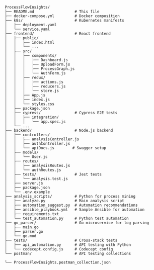 
    ProcessFlowInsights/
    ├── README.md                  # This file
    ├── docker-compose.yml         # Docker composition
    ├── k8s/                       # Kubernetes manifests
    │   ├── deployment.yaml
    │   └── service.yaml
    ├── frontend/                  # React frontend
    │   ├── public/
    │   │   ├── index.html
    │   │   └── ...
    │   ├── src/
    │   │   ├── components/
    │   │   │   ├── Dashboard.js
    │   │   │   ├── UploadForm.js
    │   │   │   ├── ProcessGraph.js
    │   │   │   └── AuthForm.js
    │   │   ├── redux/
    │   │   │   ├── actions.js
    │   │   │   ├── reducers.js
    │   │   │   └── store.js
    │   │   ├── App.js
    │   │   ├── index.js
    │   │   └── styles.css
    │   ├── package.json
    │   ├── cypress/               # Cypress E2E tests
    │   │   ├── integration/
    │   │   │   └── app.spec.js
    │   └── ...
    ├── backend/                   # Node.js backend
    │   ├── controllers/
    │   │   ├── analysisController.js
    │   │   ├── authController.js
    │   │   └── apiDocs.js        # Swagger setup
    │   ├── models/
    │   │   └── User.js
    │   ├── routes/
    │   │   ├── analysisRoutes.js
    │   │   └── authRoutes.js
    │   ├── tests/                 # Jest tests
    │   │   └── analysis.test.js
    │   ├── server.js
    │   ├── package.json
    │   └── .env.example
    ├── analysis_scripts/          # Python for process mining
    │   ├── analyze.py             # Main analysis script
    │   ├── automation_suggest.py  # Automation recommendations
    │   ├── ansible_playbook.yml   # Sample Ansible for automation
    │   ├── requirements.txt
    │   └── test_automation.py     # Python test automation
    ├── go_parser/                 # Go microservice for log parsing
    │   ├── main.go
    │   ├── parser.go
    │   └── go.mod
    ├── tests/                     # Cross-stack tests
    │   ├── api_automation.py      # API testing with Python
    │   └── codecept.config.js     # Codecept config
    └── postman/                   # API testing collections
    
    └── ProcessFlowInsights.postman_collection.json
